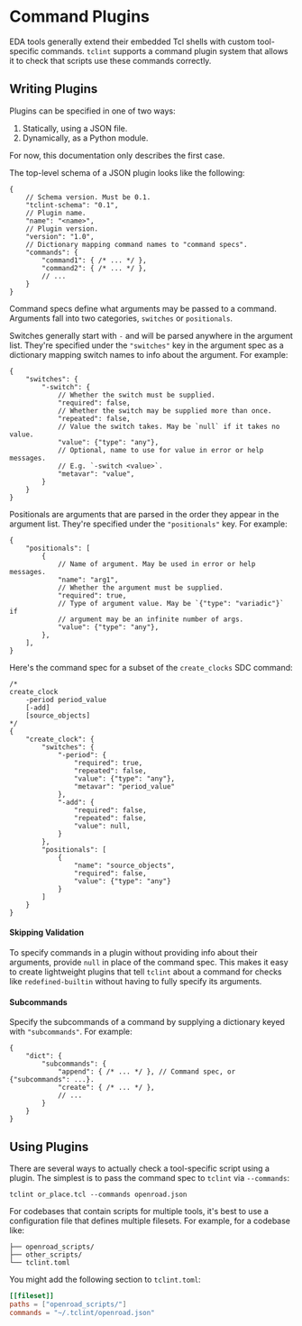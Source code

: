 # Command Plugins

EDA tools generally extend their embedded Tcl shells with custom tool-specific commands.
`tclint` supports a command plugin system that allows it to check that scripts use these
commands correctly.

## Writing Plugins

Plugins can be specified in one of two ways:

1) Statically, using a JSON file.
2) Dynamically, as a Python module.

For now, this documentation only describes the first case.

The top-level schema of a JSON plugin looks like the following:

```jsonc
{
    // Schema version. Must be 0.1.
    "tclint-schema": "0.1",
    // Plugin name.
    "name": "<name>",
    // Plugin version.
    "version": "1.0",
    // Dictionary mapping command names to "command specs".
    "commands": {
        "command1": { /* ... */ },
        "command2": { /* ... */ },
        // ...
    }
}
```

Command specs define what arguments may be passed to a command.
Arguments fall into two categories, `switches` or `positionals`.

Switches generally start with `-` and will be parsed anywhere in the argument list.
They're specified under the `"switches"` key in the argument spec as a dictionary mapping switch names to info about the argument.
For example:

```jsonc
{
    "switches": {
        "-switch": {
            // Whether the switch must be supplied.
            "required": false,
            // Whether the switch may be supplied more than once.
            "repeated": false,
            // Value the switch takes. May be `null` if it takes no value.
            "value": {"type": "any"},
            // Optional, name to use for value in error or help messages.
            // E.g. `-switch <value>`.
            "metavar": "value",
        }
    }
}
```

Positionals are arguments that are parsed in the order they appear in the argument list.
They're specified under the `"positionals"` key.
For example:

```jsonc
{
    "positionals": [
        {
            // Name of argument. May be used in error or help messages.
            "name": "arg1",
            // Whether the argument must be supplied.
            "required": true,
            // Type of argument value. May be `{"type": "variadic"}` if
            // argument may be an infinite number of args.
            "value": {"type": "any"},
        },
    ],
}
```

Here's the command spec for a subset of the `create_clocks` SDC command:

```jsonc
/*
create_clock
    -period period_value
    [-add]
    [source_objects]
*/
{
    "create_clock": {
        "switches": {
            "-period": {
                "required": true,
                "repeated": false,
                "value": {"type": "any"},
                "metavar": "period_value"
            },
            "-add": {
                "required": false,
                "repeated": false,
                "value": null,
            }
        },
        "positionals": [
            {
                "name": "source_objects",
                "required": false,
                "value": {"type": "any"}
            }
        ]
    }
}
```

#### Skipping Validation

To specify commands in a plugin without providing info about their arguments, provide `null` in place of the command spec.
This makes it easy to create lightweight plugins that tell `tclint` about a command for checks like `redefined-builtin` without having to fully specify its arguments.

#### Subcommands

Specify the subcommands of a command by supplying a dictionary keyed with `"subcommands"`.
For example:

```jsonc
{
    "dict": {
        "subcommands": {
            "append": { /* ... */ }, // Command spec, or {"subcommands": ...}.
            "create": { /* ... */ },
            // ...
        }
    }
}
```

## Using Plugins

There are several ways to actually check a tool-specific script using a plugin. The
simplest is to pass the command spec to `tclint` via `--commands`:

```shell
tclint or_place.tcl --commands openroad.json
```

For codebases that contain scripts for multiple tools, it's best to use a configuration
file that defines multiple filesets. For example, for a codebase like:

```
├── openroad_scripts/
├── other_scripts/
└── tclint.toml
```

You might add the following section to `tclint.toml`:

```toml
[[fileset]]
paths = ["openroad_scripts/"]
commands = "~/.tclint/openroad.json"
```
[openroad]: https://github.com/The-OpenROAD-Project/OpenROAD
